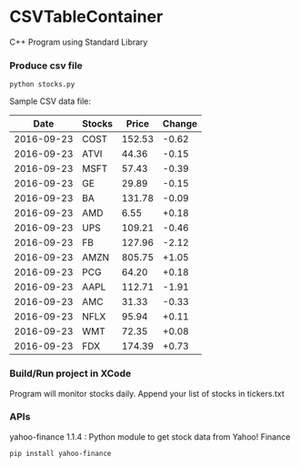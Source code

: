 # CSVTableContainer
C++ Program using Standard Library

### Produce csv file
```
python stocks.py
```

Sample CSV data file:

| Date| Stocks| Price| Change | 
| --- | --- | --- | ---  | 
| 2016-09-23| COST| 152.53| -0.62 | 
| 2016-09-23| ATVI| 44.36| -0.15 | 
| 2016-09-23| MSFT| 57.43| -0.39 | 
| 2016-09-23| GE| 29.89| -0.15 | 
| 2016-09-23| BA| 131.78| -0.09 | 
| 2016-09-23| AMD| 6.55| +0.18 | 
| 2016-09-23| UPS| 109.21| -0.46 | 
| 2016-09-23| FB| 127.96| -2.12 | 
| 2016-09-23| AMZN| 805.75| +1.05 | 
| 2016-09-23| PCG| 64.20| +0.18 | 
| 2016-09-23| AAPL| 112.71| -1.91 | 
| 2016-09-23| AMC| 31.33| -0.33 | 
| 2016-09-23| NFLX| 95.94| +0.11 | 
| 2016-09-23| WMT| 72.35| +0.08 | 
| 2016-09-23| FDX| 174.39| +0.73 | 

### Build/Run project in XCode

Program will monitor stocks daily. Append your list of stocks in tickers.txt

### APIs
yahoo-finance 1.1.4 : Python module to get stock data from Yahoo! Finance

```
pip install yahoo-finance
```

